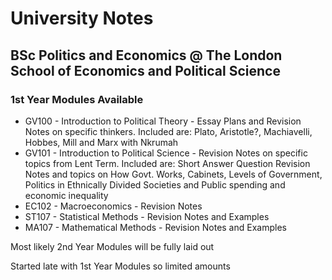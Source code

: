 # University Notes
## BSc Politics and Economics @ The London School of Economics and Political Science

### 1st Year Modules Available
* GV100 - Introduction to Political Theory - Essay Plans and Revision Notes on specific thinkers.
          Included are: Plato, Aristotle?, Machiavelli, Hobbes, Mill and Marx with Nkrumah
* GV101 - Introduction to Political Science - Revision Notes on specific topics from Lent Term.
          Included are: Short Answer Question Revision Notes and topics on How Govt. Works, Cabinets, Levels of Government, Politics in Ethnically Divided Societies and Public spending and economic inequality
* EC102 - Macroeconomics - Revision Notes
* ST107 - Statistical Methods - Revision Notes and Examples
* MA107 - Mathematical Methods - Revision Notes and Examples

Most likely 2nd Year Modules will be fully laid out

Started late with 1st Year Modules so limited amounts

